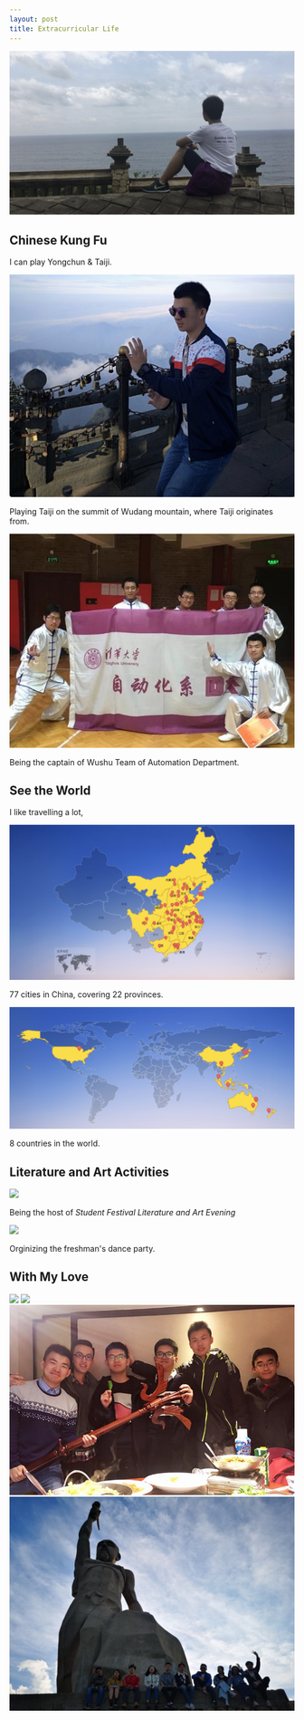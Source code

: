 ```yaml
---
layout: post
title: Extracurricular Life
---
```

<img src="/images/fulls/brilliant.jpg" class="fit image"> 

## Chinese Kung Fu

I can play Yongchun & Taiji.

<img src="/images/fulls/taiji1.jpg" class="fit image"> 

Playing Taiji on the summit of Wudang mountain, where Taiji originates from.

<img src="/images/fulls/taiji2.jpeg" class="fit image"> 

Being the captain of Wushu Team of Automation Department.

## See the World

I like travelling a lot,

<img src="/images/fulls/china.jpg" class="fit image"> 

77 cities in China, covering 22 provinces.

<img src="/images/fulls/world.jpg" class="fit image"> 

8 countries in the world.

## Literature and Art Activities

<img src="/images/fulls/host.JPG" class="fit image"> 

Being the host of *Student Festival Literature and Art Evening*

<img src="/images/fulls/dance.JPG" class="fit image"> 

Orginizing the freshman's dance party.

## With My Love

<img src="/images/fulls/love3.JPG" class="fit image"> 

<img src="/images/fulls/love.jpg" class="fit image"> 

<img src="/images/fulls/love4.png" class="fit image"> 

<img src="/images/fulls/love5.png" class="fit image"> 